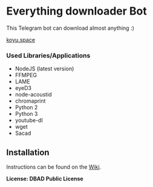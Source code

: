 # Everything downloader Bot

This Telegram bot can download almost anything :)

[koyu.space](http://koyu.space)


### Used Libraries/Applications

- NodeJS (latest version)
- FFMPEG
- LAME
- eyeD3
- node-acoustid
- chromaprint
- Python 2
- Python 3
- youtube-dl
- wget
- Sacad

## Installation

Instructions can be found on the [Wiki](https://github.com/koyuawsmbrtn/everythingbot/wiki).

**License: DBAD Public License**

